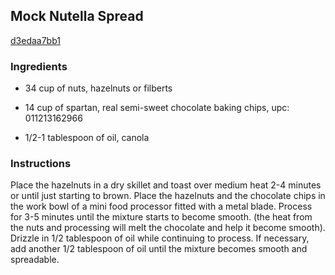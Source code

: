 ## Mock Nutella Spread

[d3edaa7bb1](http://www.food.com/recipe/mock-nutella-spread-328643)

### Ingredients

 - 34 cup of nuts, hazelnuts or filberts

 - 14 cup of spartan, real semi-sweet chocolate baking chips, upc: 011213162966

 - 1/2-1 tablespoon of oil, canola

### Instructions

Place the hazelnuts in a dry skillet and toast over medium heat 2-4 minutes or until just starting to brown. Place the hazelnuts and the chocolate chips in the work bowl of a mini food processor fitted with a metal blade. Process for 3-5 minutes until the mixture starts to become smooth. (the heat from the nuts and processing will melt the chocolate and help it become smooth). Drizzle in 1/2 tablespoon of oil while continuing to process. If necessary, add another 1/2 tablespoon of oil until the mixture becomes smooth and spreadable.